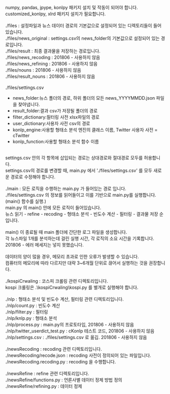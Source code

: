 numpy, pandas, jpype, konlpy 패키지 설치 및 작동이 되어야 합니다.<br/>
customized_konlpy, xlrd 패키지 설치가 필요합니다.<br/>
<br/>
./files : 설정파일과 뉴스 데이터 경로의 기본값으로 설정되어 있는 디렉토리들이 들어있습니다.<br/>
./files/news_original : settings.csv의 news_folder의 기본값으로 설정되어 있는 경로입니다.<br/>
./files/result : 최종 결과물을 저장하는 경로입니다.<br/>
./files/news_recoding : 201806 - 사용하지 않음<br/>
./files/news_refining : 201806 - 사용하지 않음<br/>
./files/nouns : 201806 - 사용하지 않음<br/>
./files/result_nouns : 201806 - 사용하지 않음<br/>
<br/>
./files/settings.csv<br/>
- news_folder:뉴스 폴더의 경로, 하위 폴더의 모든 news_YYYYMMDD.json 파일을 찾아냅니다.<br/>
- result_folder:결과 csv가 저장될 폴더의 경로<br/>
- filter_dictionary:필터링 사전 xlsx파일의 경로<br/>
- user_dictionary:사용자 사전 csv의 경로<br/>
- konlp_engine:사용할 형태소 분석 엔진의 클래스 이름, Twitter 사용자 사전 = cTwitter<br/>
- konlp_function:사용할 형태소 분석 함수 이름<br/>
<br/>
settings.csv 안의 각 항목에 삽입되는 경로는 상대경로와 절대경로 모두를 허용합니다.<br/>
settings.csv의 경로를 변경할 때, main.py 에서 './files/settings.csv' 를 모두 새로운 경로로 수정해야 합니다.<br/>
<br/>
./main : 모든 로직을 수행하는 main.py 가 들어있는 경로 입니다.<br/>
./files/settings.csv 의 정보를 읽어들이고 이를 기반으로 main.py를 실행합니다. (main() 함수를 실행.)<br/>
main.py 의 main() 안에 모든 로직이 들어있습니다.<br/>
뉴스 읽기 - refine - recoding - 형태소 분석 - 빈도수 계산 - 필터링 - 결과물 저장 순입니다.<br/>
<br/>
main() 이 종료될 때 main 폴더에 간단한 로그 파일을 생성합니다.<br/>
각 뉴스파일 1개를 분석하는데 걸린 실행 시간, 각 로직의 소요 시간을 기록합니다.</br>
201806 - 에러 메세지는 넣지 못했습니다.<br/>
<br/>
데이터의 양이 많을 경우, 메모리 초과로 인한 오류가 발생할 수 있습니다.<br/>
컴퓨터의 메모리에 따라 다르지만 대략 3~6개월 단위로 끊어서 실행하는 것을 권장합니다.<br/>
<br/>
./kospiCrwaling : 코스피 크롤링 관련 디렉토리입니다.<br/>
kospi 크롤링은 .\kospiCrwaling\kospi.py 를 별개로 실행해야 합니다.<br/>
<br/>
./nlp : 형태소 분석 및 빈도수 계산, 필터링 관련 디렉토리입니다.<br/>
./nlp/count.py : 빈도수 계산<br/>
./nlp/filter.py : 필터링<br/>
./nlp/knlp.py : 형태소 분석<br/>
./nlp/process.py : main.py의 프로토타입, 201806 - 사용하지 않음<br/>
./nlp/twitter_userdict_test.py : cKonlp 테스트 코드, 201806 - 사용하지 않음<br/>
./nlp/settings.csv : ./files/settings.csv 로 옮김. 201806 - 사용하지 않음<br/>
<br/>
./newsRecoding : recoding 관련 디렉토리입니다.<br/>
./newsRecoding/recode.json : recoding 사전이 정의되어 있는 파일입니다.<br/>
./newsRecoding.recoding.py : recoding 을 수행합니다.<br/>
<br/>
./newsRefine : refine 관련 디렉토리입니다.<br/>
./newsRefine/functions.py : 언론사별 데이터 정제 방법 정의
./newsRefine/refining.py : 데이터 정제 